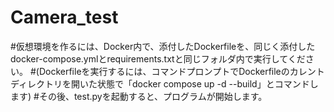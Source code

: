# Camera_test
#仮想環境を作るには、Docker内で、添付したDockerfileを、同じく添付したdocker-compose.ymlとrequirements.txtと同じフォルダ内で実行してください。
#(Dockerfileを実行するには、コマンドプロンプトでDockerfileのカレントディレクトリを開いた状態で「docker compose up -d --build」とコマンドします)
#その後、test.pyを起動すると、プログラムが開始します。

